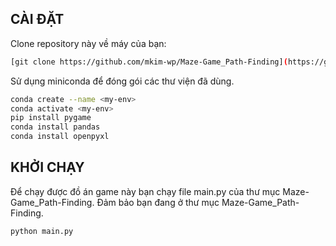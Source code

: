 ## CÀI ĐẶT
Clone repository này về máy của bạn:
```bash
[git clone https://github.com/mkim-wp/Maze-Game_Path-Finding](https://github.com/ntmkimm/MAZE-GAME-PATH-FINDING-HCMUS.git)
```
Sử dụng miniconda để đóng gói các thư viện đã dùng.
```bash
conda create --name <my-env>
conda activate <my-env>
pip install pygame
conda install pandas
conda install openpyxl
```
## KHỞI CHẠY
Để chạy được đồ án game này bạn chạy file main.py của thư mục Maze-Game_Path-Finding.
Đảm bảo bạn đang ở thư mục Maze-Game_Path-Finding.
```bash
python main.py
```
